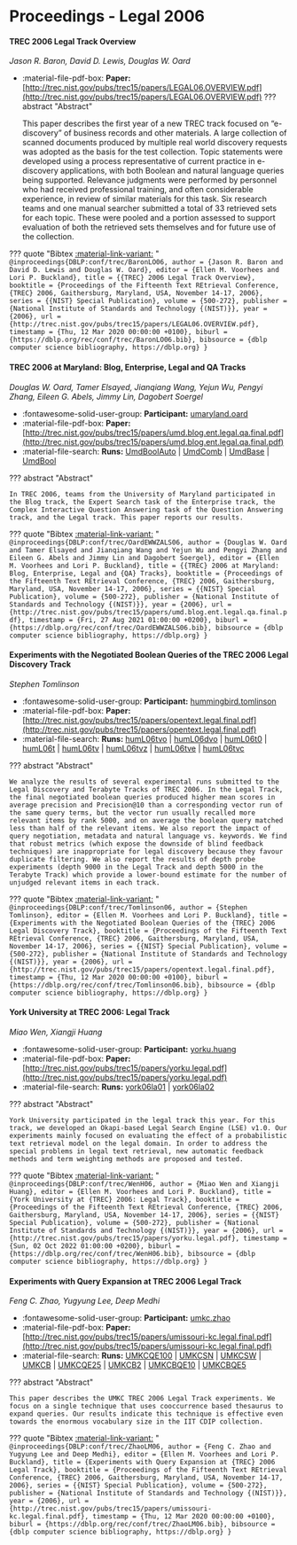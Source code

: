 # Proceedings - Legal 2006 

#### TREC 2006 Legal Track Overview

_Jason R. Baron, David D. Lewis, Douglas W. Oard_

- :material-file-pdf-box: **Paper:** [http://trec.nist.gov/pubs/trec15/papers/LEGAL06.OVERVIEW.pdf](http://trec.nist.gov/pubs/trec15/papers/LEGAL06.OVERVIEW.pdf)
??? abstract "Abstract"
	
	This paper describes the first year of a new TREC track focused on “e-discovery” of business records and other materials. A large collection of scanned documents produced by multiple real world discovery requests was adopted as the basis for the test collection. Topic statements were developed using a process representative of current practice in e-discovery applications, with both Boolean and natural language queries being supported. Relevance judgments were performed by personnel who had received professional training, and often considerable experience, in review of similar materials for this task. Six research teams and one manual searcher submitted a total of 33 retrieved sets for each topic. These were pooled and a portion assessed to support evaluation of both the retrieved sets themselves and for future use of the collection.
	

??? quote "Bibtex [:material-link-variant:](https://dblp.org/rec/conf/trec/BaronLO06.bib) "
	```
	@inproceedings{DBLP:conf/trec/BaronLO06,
		author = {Jason R. Baron and David D. Lewis and Douglas W. Oard},
		editor = {Ellen M. Voorhees and Lori P. Buckland},
		title = {{TREC} 2006 Legal Track Overview},
		booktitle = {Proceedings of the Fifteenth Text REtrieval Conference, {TREC} 2006, Gaithersburg, Maryland, USA, November 14-17, 2006},
		series = {{NIST} Special Publication},
		volume = {500-272},
		publisher = {National Institute of Standards and Technology {(NIST)}},
		year = {2006},
		url = {http://trec.nist.gov/pubs/trec15/papers/LEGAL06.OVERVIEW.pdf},
		timestamp = {Thu, 12 Mar 2020 00:00:00 +0100},
		biburl = {https://dblp.org/rec/conf/trec/BaronLO06.bib},
		bibsource = {dblp computer science bibliography, https://dblp.org}
	}
	```

#### TREC 2006 at Maryland: Blog, Enterprise, Legal and QA Tracks

_Douglas W. Oard, Tamer Elsayed, Jianqiang Wang, Yejun Wu, Pengyi Zhang, Eileen G. Abels, Jimmy Lin, Dagobert Soergel_

- :fontawesome-solid-user-group: **Participant:** [umaryland.oard](./participants.md#umaryland.oard)
- :material-file-pdf-box: **Paper:** [http://trec.nist.gov/pubs/trec15/papers/umd.blog.ent.legal.qa.final.pdf](http://trec.nist.gov/pubs/trec15/papers/umd.blog.ent.legal.qa.final.pdf)
- :material-file-search: **Runs:** [UmdBoolAuto](./runs.md#umdboolauto) | [UmdComb](./runs.md#umdcomb) | [UmdBase](./runs.md#umdbase) | [UmdBool](./runs.md#umdbool)

??? abstract "Abstract"
	
	In TREC 2006, teams from the University of Maryland participated in the Blog track, the Expert Search task of the Enterprise track, the Complex Interactive Question Answering task of the Question Answering track, and the Legal track. This paper reports our results.
	

??? quote "Bibtex [:material-link-variant:](https://dblp.org/rec/conf/trec/OardEWWZALS06.bib) "
	```
	@inproceedings{DBLP:conf/trec/OardEWWZALS06,
		author = {Douglas W. Oard and Tamer Elsayed and Jianqiang Wang and Yejun Wu and Pengyi Zhang and Eileen G. Abels and Jimmy Lin and Dagobert Soergel},
		editor = {Ellen M. Voorhees and Lori P. Buckland},
		title = {{TREC} 2006 at Maryland: Blog, Enterprise, Legal and {QA} Tracks},
		booktitle = {Proceedings of the Fifteenth Text REtrieval Conference, {TREC} 2006, Gaithersburg, Maryland, USA, November 14-17, 2006},
		series = {{NIST} Special Publication},
		volume = {500-272},
		publisher = {National Institute of Standards and Technology {(NIST)}},
		year = {2006},
		url = {http://trec.nist.gov/pubs/trec15/papers/umd.blog.ent.legal.qa.final.pdf},
		timestamp = {Fri, 27 Aug 2021 01:00:00 +0200},
		biburl = {https://dblp.org/rec/conf/trec/OardEWWZALS06.bib},
		bibsource = {dblp computer science bibliography, https://dblp.org}
	}
	```

#### Experiments with the Negotiated Boolean Queries of the TREC 2006  Legal Discovery Track

_Stephen Tomlinson_

- :fontawesome-solid-user-group: **Participant:** [hummingbird.tomlinson](./participants.md#hummingbird.tomlinson)
- :material-file-pdf-box: **Paper:** [http://trec.nist.gov/pubs/trec15/papers/opentext.legal.final.pdf](http://trec.nist.gov/pubs/trec15/papers/opentext.legal.final.pdf)
- :material-file-search: **Runs:** [humL06tvo](./runs.md#huml06tvo) | [humL06dvo](./runs.md#huml06dvo) | [humL06t0](./runs.md#huml06t0) | [humL06t](./runs.md#huml06t) | [humL06tv](./runs.md#huml06tv) | [humL06tvz](./runs.md#huml06tvz) | [humL06tve](./runs.md#huml06tve) | [humL06tvc](./runs.md#huml06tvc)

??? abstract "Abstract"
	
	We analyze the results of several experimental runs submitted to the Legal Discovery and Terabyte Tracks of TREC 2006. In the Legal Track, the final negotiated boolean queries produced higher mean scores in average precision and Precision@10 than a corresponding vector run of the same query terms, but the vector run usually recalled more relevant items by rank 5000, and on average the boolean query matched less than half of the relevant items. We also report the impact of query negotiation, metadata and natural language vs. keywords. We find that robust metrics (which expose the downside of blind feedback techniques) are inappropriate for legal discovery because they favour duplicate filtering. We also report the results of depth probe experiments (depth 9000 in the Legal Track and depth 5000 in the Terabyte Track) which provide a lower-bound estimate for the number of unjudged relevant items in each track.
	

??? quote "Bibtex [:material-link-variant:](https://dblp.org/rec/conf/trec/Tomlinson06.bib) "
	```
	@inproceedings{DBLP:conf/trec/Tomlinson06,
		author = {Stephen Tomlinson},
		editor = {Ellen M. Voorhees and Lori P. Buckland},
		title = {Experiments with the Negotiated Boolean Queries of the {TREC} 2006 Legal Discovery Track},
		booktitle = {Proceedings of the Fifteenth Text REtrieval Conference, {TREC} 2006, Gaithersburg, Maryland, USA, November 14-17, 2006},
		series = {{NIST} Special Publication},
		volume = {500-272},
		publisher = {National Institute of Standards and Technology {(NIST)}},
		year = {2006},
		url = {http://trec.nist.gov/pubs/trec15/papers/opentext.legal.final.pdf},
		timestamp = {Thu, 12 Mar 2020 00:00:00 +0100},
		biburl = {https://dblp.org/rec/conf/trec/Tomlinson06.bib},
		bibsource = {dblp computer science bibliography, https://dblp.org}
	}
	```

#### York University at TREC 2006: Legal Track

_Miao Wen, Xiangji Huang_

- :fontawesome-solid-user-group: **Participant:** [yorku.huang](./participants.md#yorku.huang)
- :material-file-pdf-box: **Paper:** [http://trec.nist.gov/pubs/trec15/papers/yorku.legal.pdf](http://trec.nist.gov/pubs/trec15/papers/yorku.legal.pdf)
- :material-file-search: **Runs:** [york06la01](./runs.md#york06la01) | [york06la02](./runs.md#york06la02)

??? abstract "Abstract"
	
	York University participated in the legal track this year. For this track, we developed an Okapi-based Legal Search Engine (LSE) v1.0. Our experiments mainly focused on evaluating the effect of a probabilistic text retrieval model on the legal domain. In order to address the special problems in legal text retrieval, new automatic feedback methods and term weighting methods are proposed and tested.
	

??? quote "Bibtex [:material-link-variant:](https://dblp.org/rec/conf/trec/WenH06.bib) "
	```
	@inproceedings{DBLP:conf/trec/WenH06,
		author = {Miao Wen and Xiangji Huang},
		editor = {Ellen M. Voorhees and Lori P. Buckland},
		title = {York University at {TREC} 2006: Legal Track},
		booktitle = {Proceedings of the Fifteenth Text REtrieval Conference, {TREC} 2006, Gaithersburg, Maryland, USA, November 14-17, 2006},
		series = {{NIST} Special Publication},
		volume = {500-272},
		publisher = {National Institute of Standards and Technology {(NIST)}},
		year = {2006},
		url = {http://trec.nist.gov/pubs/trec15/papers/yorku.legal.pdf},
		timestamp = {Sun, 02 Oct 2022 01:00:00 +0200},
		biburl = {https://dblp.org/rec/conf/trec/WenH06.bib},
		bibsource = {dblp computer science bibliography, https://dblp.org}
	}
	```

#### Experiments with Query Expansion at TREC 2006 Legal Track

_Feng C. Zhao, Yugyung Lee, Deep Medhi_

- :fontawesome-solid-user-group: **Participant:** [umkc.zhao](./participants.md#umkc.zhao)
- :material-file-pdf-box: **Paper:** [http://trec.nist.gov/pubs/trec15/papers/umissouri-kc.legal.final.pdf](http://trec.nist.gov/pubs/trec15/papers/umissouri-kc.legal.final.pdf)
- :material-file-search: **Runs:** [UMKCQE100](./runs.md#umkcqe100) | [UMKCSN](./runs.md#umkcsn) | [UMKCSW](./runs.md#umkcsw) | [UMKCB](./runs.md#umkcb) | [UMKCQE25](./runs.md#umkcqe25) | [UMKCB2](./runs.md#umkcb2) | [UMKCBQE10](./runs.md#umkcbqe10) | [UMKCBQE5](./runs.md#umkcbqe5)

??? abstract "Abstract"
	
	This paper describes the UMKC TREC 2006 Legal Track experiments. We focus on a single technique that uses cooccurrence based thesaurus to expand queries. Our results indicate this technique is effective even towards the enormous vocabulary size in the IIT CDIP collection.
	

??? quote "Bibtex [:material-link-variant:](https://dblp.org/rec/conf/trec/ZhaoLM06.bib) "
	```
	@inproceedings{DBLP:conf/trec/ZhaoLM06,
		author = {Feng C. Zhao and Yugyung Lee and Deep Medhi},
		editor = {Ellen M. Voorhees and Lori P. Buckland},
		title = {Experiments with Query Expansion at {TREC} 2006 Legal Track},
		booktitle = {Proceedings of the Fifteenth Text REtrieval Conference, {TREC} 2006, Gaithersburg, Maryland, USA, November 14-17, 2006},
		series = {{NIST} Special Publication},
		volume = {500-272},
		publisher = {National Institute of Standards and Technology {(NIST)}},
		year = {2006},
		url = {http://trec.nist.gov/pubs/trec15/papers/umissouri-kc.legal.final.pdf},
		timestamp = {Thu, 12 Mar 2020 00:00:00 +0100},
		biburl = {https://dblp.org/rec/conf/trec/ZhaoLM06.bib},
		bibsource = {dblp computer science bibliography, https://dblp.org}
	}
	```

